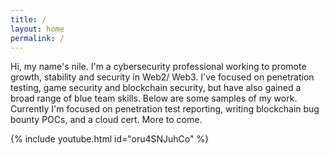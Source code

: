 ```yaml
---
title: /
layout: home
permalink: /
---
```


Hi, my name's nile. I'm a cybersecurity professional working to promote growth, stability and security in Web2/ Web3. I've focused on penetration testing, game security and blockchain security, but have also gained a broad range of blue team skills. Below are some samples of my work. Currently I'm focused on penetration test reporting, writing blockchain bug bounty POCs, and a cloud cert. More to come.

{% include youtube.html id="oru4SNJuhCo" %}
